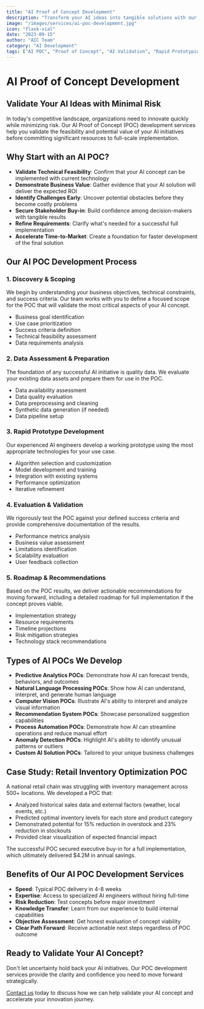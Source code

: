 ```yaml
---
title: "AI Proof of Concept Development"
description: "Transform your AI ideas into tangible solutions with our expert POC development services. We help you validate concepts, minimize risks, and accelerate your path to AI implementation."
image: "/images/services/ai-poc-development.jpg"
icon: "flask-vial"
date: "2023-09-15"
author: "AIC Team"
category: "AI Development"
tags: ["AI POC", "Proof of Concept", "AI Validation", "Rapid Prototyping"]
---
```


# AI Proof of Concept Development

## Validate Your AI Ideas with Minimal Risk

In today's competitive landscape, organizations need to innovate quickly while minimizing risk. Our AI Proof of Concept (POC) development services help you validate the feasibility and potential value of your AI initiatives before committing significant resources to full-scale implementation.

## Why Start with an AI POC?

- **Validate Technical Feasibility**: Confirm that your AI concept can be implemented with current technology
- **Demonstrate Business Value**: Gather evidence that your AI solution will deliver the expected ROI
- **Identify Challenges Early**: Uncover potential obstacles before they become costly problems
- **Secure Stakeholder Buy-in**: Build confidence among decision-makers with tangible results
- **Refine Requirements**: Clarify what's needed for a successful full implementation
- **Accelerate Time-to-Market**: Create a foundation for faster development of the final solution

## Our AI POC Development Process

### 1. Discovery & Scoping

We begin by understanding your business objectives, technical constraints, and success criteria. Our team works with you to define a focused scope for the POC that will validate the most critical aspects of your AI concept.

- Business goal identification
- Use case prioritization
- Success criteria definition
- Technical feasibility assessment
- Data requirements analysis

### 2. Data Assessment & Preparation

The foundation of any successful AI initiative is quality data. We evaluate your existing data assets and prepare them for use in the POC.

- Data availability assessment
- Data quality evaluation
- Data preprocessing and cleaning
- Synthetic data generation (if needed)
- Data pipeline setup

### 3. Rapid Prototype Development

Our experienced AI engineers develop a working prototype using the most appropriate technologies for your use case.

- Algorithm selection and customization
- Model development and training
- Integration with existing systems
- Performance optimization
- Iterative refinement

### 4. Evaluation & Validation

We rigorously test the POC against your defined success criteria and provide comprehensive documentation of the results.

- Performance metrics analysis
- Business value assessment
- Limitations identification
- Scalability evaluation
- User feedback collection

### 5. Roadmap & Recommendations

Based on the POC results, we deliver actionable recommendations for moving forward, including a detailed roadmap for full implementation if the concept proves viable.

- Implementation strategy
- Resource requirements
- Timeline projections
- Risk mitigation strategies
- Technology stack recommendations

## Types of AI POCs We Develop

- **Predictive Analytics POCs**: Demonstrate how AI can forecast trends, behaviors, and outcomes
- **Natural Language Processing POCs**: Show how AI can understand, interpret, and generate human language
- **Computer Vision POCs**: Illustrate AI's ability to interpret and analyze visual information
- **Recommendation System POCs**: Showcase personalized suggestion capabilities
- **Process Automation POCs**: Demonstrate how AI can streamline operations and reduce manual effort
- **Anomaly Detection POCs**: Highlight AI's ability to identify unusual patterns or outliers
- **Custom AI Solution POCs**: Tailored to your unique business challenges

## Case Study: Retail Inventory Optimization POC

A national retail chain was struggling with inventory management across 500+ locations. We developed a POC that:

- Analyzed historical sales data and external factors (weather, local events, etc.)
- Predicted optimal inventory levels for each store and product category
- Demonstrated potential for 15% reduction in overstock and 23% reduction in stockouts
- Provided clear visualization of expected financial impact

The successful POC secured executive buy-in for a full implementation, which ultimately delivered $4.2M in annual savings.

## Benefits of Our AI POC Development Services

- **Speed**: Typical POC delivery in 4-8 weeks
- **Expertise**: Access to specialized AI engineers without hiring full-time
- **Risk Reduction**: Test concepts before major investment
- **Knowledge Transfer**: Learn from our experience to build internal capabilities
- **Objective Assessment**: Get honest evaluation of concept viability
- **Clear Path Forward**: Receive actionable next steps regardless of POC outcome

## Ready to Validate Your AI Concept?

Don't let uncertainty hold back your AI initiatives. Our POC development services provide the clarity and confidence you need to move forward strategically.

[Contact us](/contact) today to discuss how we can help validate your AI concept and accelerate your innovation journey.
